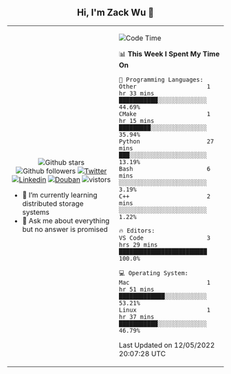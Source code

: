 <h2 align="center"> Hi, I'm Zack Wu 👋 </h2>

<table>
    <tr>
        <td valign="center" width="50%">
            <p align="center">
              <img src="https://img.shields.io/github/stars/izackwu?style=social" alt="Github stars" />
              <img src="https://img.shields.io/github/followers/izackwu?style=social" alt="Github followers" />
              <a href="https://twitter.com/_zackwu"><img src="https://img.shields.io/badge/@__zackwu-1DA1F2?style=flat&logo=Twitter&logoColor=white" alt="Twitter"/></a>
              <a href="https://www.linkedin.com/in/izackwu/?locale=en_US"><img src="https://img.shields.io/badge/@izackwu-0073b1?style=flat&logo=LinkedIn&logoColor=white" alt="Linkedin" /></a>
              <a href="https://www.douban.com/people/keith1"><img src="https://img.shields.io/badge/@keith1-007722?style=flat&logo=Douban&logoColor=white" alt="Douban" /></a>
              <img src="https://visitor-badge.glitch.me/badge?page_id=keithnull" alt="vistors" />
            </p>
            <ul>
                <li>🌱 I’m currently learning distributed storage systems</li>
                <li>💬 Ask me about everything but no answer is promised</li>
            </ul>
        </td>
       <td valign="top" width="50%">
    
<!--START_SECTION:waka-->
![Code Time](http://img.shields.io/badge/Code%20Time-0%20secs-blue)

📊 **This Week I Spent My Time On** 

```text
💬 Programming Languages: 
Other                    1 hr 33 mins        ███████████░░░░░░░░░░░░░░   44.69% 
CMake                    1 hr 15 mins        █████████░░░░░░░░░░░░░░░░   35.94% 
Python                   27 mins             ███░░░░░░░░░░░░░░░░░░░░░░   13.19% 
Bash                     6 mins              ░░░░░░░░░░░░░░░░░░░░░░░░░   3.19% 
C++                      2 mins              ░░░░░░░░░░░░░░░░░░░░░░░░░   1.22%

🔥 Editors: 
VS Code                  3 hrs 29 mins       █████████████████████████   100.0%

💻 Operating System: 
Mac                      1 hr 51 mins        █████████████░░░░░░░░░░░░   53.21% 
Linux                    1 hr 37 mins        ███████████░░░░░░░░░░░░░░   46.79%

```


 Last Updated on 12/05/2022 20:07:28 UTC
<!--END_SECTION:waka-->
</td></tr>
</table>


